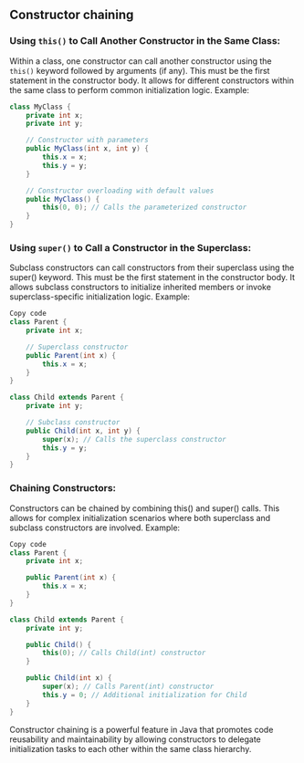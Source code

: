 ## Constructor chaining
### Using `this()` to Call Another Constructor in the Same Class:
Within a class, one constructor can call another constructor using the `this()` keyword followed by arguments (if any).
This must be the first statement in the constructor body.
It allows for different constructors within the same class to perform common initialization logic.
Example:
```java
class MyClass {
    private int x;
    private int y;

    // Constructor with parameters
    public MyClass(int x, int y) {
        this.x = x;
        this.y = y;
    }

    // Constructor overloading with default values
    public MyClass() {
        this(0, 0); // Calls the parameterized constructor
    }
}
```
### Using `super()` to Call a Constructor in the Superclass:
Subclass constructors can call constructors from their superclass using the super() keyword.
This must be the first statement in the constructor body.
It allows subclass constructors to initialize inherited members or invoke superclass-specific initialization logic.
Example:

```java
Copy code
class Parent {
    private int x;

    // Superclass constructor
    public Parent(int x) {
        this.x = x;
    }
}

class Child extends Parent {
    private int y;

    // Subclass constructor
    public Child(int x, int y) {
        super(x); // Calls the superclass constructor
        this.y = y;
    }
}
```
### Chaining Constructors:
Constructors can be chained by combining this() and super() calls.
This allows for complex initialization scenarios where both superclass and subclass constructors are involved.
Example:

```java
Copy code
class Parent {
    private int x;

    public Parent(int x) {
        this.x = x;
    }
}

class Child extends Parent {
    private int y;

    public Child() {
        this(0); // Calls Child(int) constructor
    }

    public Child(int x) {
        super(x); // Calls Parent(int) constructor
        this.y = 0; // Additional initialization for Child
    }
}
```
Constructor chaining is a powerful feature in Java that promotes code reusability and maintainability by allowing constructors to delegate initialization tasks to each other within the same class hierarchy.
